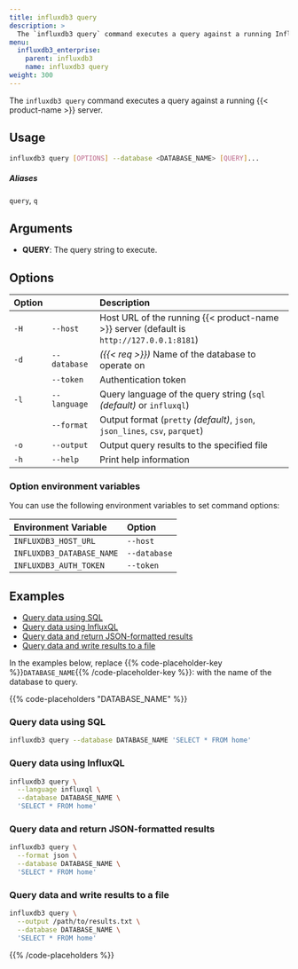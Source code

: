 ```yaml
---
title: influxdb3 query
description: >
  The `influxdb3 query` command executes a query against a running InfluxDB 3 server.
menu:
  influxdb3_enterprise:
    parent: influxdb3
    name: influxdb3 query
weight: 300
---
```


The `influxdb3 query` command executes a query against a running
{{< product-name >}} server.

## Usage

<!--pytest.mark.skip-->

```bash
influxdb3 query [OPTIONS] --database <DATABASE_NAME> [QUERY]...
```

##### Aliases

`query`, `q`

## Arguments

- **QUERY**: The query string to execute.

## Options

| Option |              | Description                                                                              |
| :----- | :----------- | :--------------------------------------------------------------------------------------- |
| `-H`   | `--host`     | Host URL of the running {{< product-name >}} server (default is `http://127.0.0.1:8181`) |
| `-d`   | `--database` | _({{< req >}})_ Name of the database to operate on                                       |
|        | `--token`    | Authentication token                                                                     |
| `-l`   | `--language` | Query language of the query string (`sql` _(default)_ or `influxql`)                     |
|        | `--format`   | Output format (`pretty` _(default)_, `json`, `json_lines`, `csv`, `parquet`)             |
| `-o`   | `--output`   | Output query results to the specified file                                               |
| `-h`   | `--help`     | Print help information                                                                   |

### Option environment variables

You can use the following environment variables to set command options:

| Environment Variable      | Option       |
| :------------------------ | :----------- |
| `INFLUXDB3_HOST_URL`      | `--host`     |
| `INFLUXDB3_DATABASE_NAME` | `--database` |
| `INFLUXDB3_AUTH_TOKEN`    | `--token`    |

## Examples

- [Query data using SQL](#query-data-using-sql)
- [Query data using InfluxQL](#query-data-using-influxql)
- [Query data and return JSON-formatted results](#query-data-and-return-json-formatted-results)
- [Query data and write results to a file](#query-data-and-write-results-to-a-file)

In the examples below, replace
{{% code-placeholder-key %}}`DATABASE_NAME`{{% /code-placeholder-key %}}:
with the name of the database to query.

{{% code-placeholders "DATABASE_NAME" %}}

### Query data using SQL

<!--pytest.mark.skip-->

```bash
influxdb3 query --database DATABASE_NAME 'SELECT * FROM home'
```

### Query data using InfluxQL

<!--pytest.mark.skip-->

```bash
influxdb3 query \
  --language influxql \
  --database DATABASE_NAME \
  'SELECT * FROM home'
```

### Query data and return JSON-formatted results

<!--pytest.mark.skip-->

```bash
influxdb3 query \
  --format json \
  --database DATABASE_NAME \
  'SELECT * FROM home'
```

### Query data and write results to a file

<!--pytest.mark.skip-->

```bash
influxdb3 query \
  --output /path/to/results.txt \
  --database DATABASE_NAME \
  'SELECT * FROM home'
```

{{% /code-placeholders %}}

